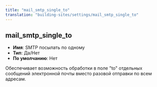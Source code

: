 ```yaml
---
title: "mail_smtp_single_to"
translation: "building-sites/settings/mail_smtp_single_to"
---
```


## mail_smtp_single_to

-   **Имя**: SMTP посылать по одному
-   **Тип**: Да/Нет
-   **По умолчанию**: Нет

Обеспечивает возможность обработки в поле "to" отдельных сообщений электронной почты вместо разовой отправки по всем адресам.
